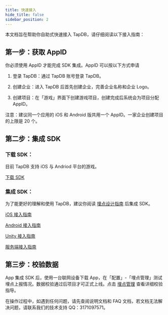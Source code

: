 ```yaml
---
title: 快速接入
hide_title: false
sidebar_position: 2
---
```


本文档旨在帮助你自助式快速接入 TapDB，请仔细阅读以下接入指南：

## 第一步：获取 AppID

你必须使用 AppID 才能完成 SDK 集成。AppID 可以按以下方式申请

1. 登录 TapDB：通过 TapDB 账号登录 TapDB。

2. 创建企业：进入 TapDB 后首先创建企业，完善企业名称和企业 Logo。

3. 创建项目：在「游戏」界面下创建游戏项目，创建完成后系统会为项目分配 AppID。

注意：建议同一个应用的 iOS 和 Android 版共用一个 AppID。一家企业创建项目的上限是 20 个。


## 第二步：集成 SDK

### 下载 SDK：

目前 TapDB 支持 iOS 与 Andriod 平台的游戏。

[下载 SDK](download "_blank")

### 集成 SDK：

为了能更好的理解和使用 TapDB，建议你阅读 [埋点设计指南](/features/customEvent/dataModel "_blank") 后集成 SDK。

[iOS 接入指南](/sdk/iOS "_blank")

[Android 接入指南](/sdk/Android "_blank")

[Unity 接入指南](/sdk/unity "_blank")

[服务端接入指南](/docs/sdk/server-side-integration "_blank")

## 第三步：校验数据

App 集成 SDK 后，使用一台联网设备下载 App，在「配置」-「埋点管理」测试埋点上报情况。数据校验通过后项目才可正式上线。点击 [埋点管理](/features/customEvent/trackingManagement "_blank") 查看详细校验指导。

在操作过程中，如遇到任何问题，请先查阅说明文档和 FAQ 文档，若文档无法解决问题，请联系我们的技术支持 QQ：3171097571。

